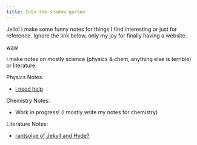 ```yaml
---
title: Into the shadow garten
---
```


Jello! I make some funny notes for things I find interesting or just for reference. Ignore the link below, only my joy for finally having a website.

[waw](screw_right_wings.md)

I make notes on mostly science (physics & chem, anything else is terrible) or literature. 

Physics Notes:
- [i need help](physics_notes.md)

Chemistry Notes:
- Work in progress! (I mostly write my notes for chemistry)

Literature Notes:
- [rantsolve of Jekyll and Hyde?](I_hate_psychoanalysis_but_that_and_Jekyll_and_Hyde.md)